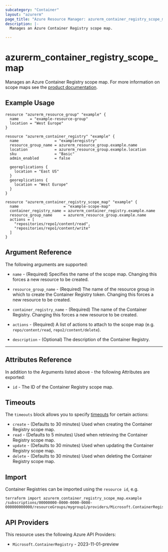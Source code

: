 ```yaml
---
subcategory: "Container"
layout: "azurerm"
page_title: "Azure Resource Manager: azurerm_container_registry_scope_map"
description: |-
  Manages an Azure Container Registry scope map.

---
```


# azurerm_container_registry_scope_map

Manages an Azure Container Registry scope map.  For more information on scope maps see the [product documentation](https://learn.microsoft.com/en-us/azure/container-registry/container-registry-repository-scoped-permissions).

## Example Usage

```hcl
resource "azurerm_resource_group" "example" {
  name     = "example-resource-group"
  location = "West Europe"
}

resource "azurerm_container_registry" "example" {
  name                = "exampleregistry"
  resource_group_name = azurerm_resource_group.example.name
  location            = azurerm_resource_group.example.location
  sku                 = "Basic"
  admin_enabled       = false

  georeplications {
    location = "East US"
  }
  georeplications {
    location = "West Europe"
  }
}

resource "azurerm_container_registry_scope_map" "example" {
  name                    = "example-scope-map"
  container_registry_name = azurerm_container_registry.example.name
  resource_group_name     = azurerm_resource_group.example.name
  actions = [
    "repositories/repo1/content/read",
    "repositories/repo1/content/write"
  ]
}
```

## Argument Reference

The following arguments are supported:

* `name` - (Required) Specifies the name of the scope map. Changing this forces a new resource to be created.

* `resource_group_name` - (Required) The name of the resource group in which to create the Container Registry token. Changing this forces a new resource to be created.

* `container_registry_name` - (Required) The name of the Container Registry. Changing this forces a new resource to be created.

* `actions` - (Required) A list of actions to attach to the scope map (e.g. `repo/content/read`, `repo2/content/delete`).

* `description` - (Optional) The description of the Container Registry.

---

## Attributes Reference

In addition to the Arguments listed above - the following Attributes are exported:

* `id` - The ID of the Container Registry scope map.

## Timeouts

The `timeouts` block allows you to specify [timeouts](https://www.terraform.io/language/resources/syntax#operation-timeouts) for certain actions:

* `create` - (Defaults to 30 minutes) Used when creating the Container Registry scope map.
* `read` - (Defaults to 5 minutes) Used when retrieving the Container Registry scope map.
* `update` - (Defaults to 30 minutes) Used when updating the Container Registry scope map.
* `delete` - (Defaults to 30 minutes) Used when deleting the Container Registry scope map.

## Import

Container Registries can be imported using the `resource id`, e.g.

```shell
terraform import azurerm_container_registry_scope_map.example /subscriptions/00000000-0000-0000-0000-000000000000/resourceGroups/mygroup1/providers/Microsoft.ContainerRegistry/registries/myregistry1/scopeMaps/scopemap1
```

## API Providers
<!-- This section is generated, changes will be overwritten -->
This resource uses the following Azure API Providers:

* `Microsoft.ContainerRegistry` - 2023-11-01-preview
